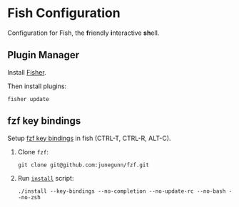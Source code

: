 # Fish Configuration

Configuration for Fish, the **f**riendly **i**nteractive **sh**ell.

## Plugin Manager

Install [Fisher](https://github.com/jorgebucaran/fisher).

Then install plugins:

    fisher update

## fzf key bindings

Setup [fzf key bindings](https://github.com/junegunn/fzf#key-bindings-for-command-line) in fish (CTRL-T, CTRL-R, ALT-C).

1. Clone `fzf`:

       git clone git@github.com:junegunn/fzf.git

2. Run [`install`](https://github.com/junegunn/fzf/blob/0.44.1/install#L16-L29) script:

       ./install --key-bindings --no-completion --no-update-rc --no-bash --no-zsh

